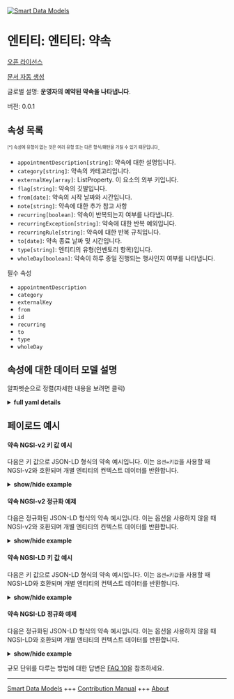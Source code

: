 <!-- 10-Header -->  
[![Smart Data Models](https://smartdatamodels.org/wp-content/uploads/2022/01/SmartDataModels_logo.png "Logo")](https://smartdatamodels.org)  
엔티티: 엔티티: 약속  
============<!-- /10-Header -->  
<!-- 15-License -->  
[오픈 라이선스](https://github.com/smart-data-models//dataModel.PredictiveMaintenance/blob/master/Appointment/LICENSE.md)  
[문서 자동 생성](https://docs.google.com/presentation/d/e/2PACX-1vTs-Ng5dIAwkg91oTTUdt8ua7woBXhPnwavZ0FxgR8BsAI_Ek3C5q97Nd94HS8KhP-r_quD4H0fgyt3/pub?start=false&loop=false&delayms=3000#slide=id.gb715ace035_0_60)  
<!-- /15-License -->  
<!-- 20-Description -->  
글로벌 설명: **운영자의 예약된 약속을 나타냅니다**.  
버전: 0.0.1  
<!-- /20-Description -->  
<!-- 30-PropertiesList -->  

## 속성 목록  

<sup><sub>[*] 속성에 유형이 없는 것은 여러 유형 또는 다른 형식/패턴을 가질 수 있기 때문입니다</sub></sup>.  
- `appointmentDescription[string]`: 약속에 대한 설명입니다.  - `category[string]`: 약속의 카테고리입니다.  - `externalKey[array]`: ListProperty. 이 요소의 외부 키입니다.  - `flag[string]`: 약속의 깃발입니다.  - `from[date]`: 약속의 시작 날짜와 시간입니다.  - `note[string]`: 약속에 대한 추가 참고 사항  - `recurring[boolean]`: 약속이 반복되는지 여부를 나타냅니다.  - `recurringException[string]`: 약속에 대한 반복 예외입니다.  - `recurringRule[string]`: 약속에 대한 반복 규칙입니다.  - `to[date]`: 약속 종료 날짜 및 시간입니다.  - `type[string]`: 엔티티의 유형(인벤토리 항목)입니다.  - `wholeDay[boolean]`: 약속이 하루 종일 진행되는 행사인지 여부를 나타냅니다.  <!-- /30-PropertiesList -->  
<!-- 35-RequiredProperties -->  
필수 속성  
- `appointmentDescription`  - `category`  - `externalKey`  - `from`  - `id`  - `recurring`  - `to`  - `type`  - `wholeDay`  <!-- /35-RequiredProperties -->  
<!-- 40-NotesYaml -->  
<!-- /40-NotesYaml -->  
<!-- 50-DataModelHeader -->  
## 속성에 대한 데이터 모델 설명  
알파벳순으로 정렬(자세한 내용을 보려면 클릭)  
<!-- /50-DataModelHeader -->  
<!-- 60-ModelYaml -->  
<details><summary><strong>full yaml details</strong></summary>    
```yaml  
Appointment:    
  description: Represent an scheduled appointment for the operator    
  properties:    
    appointmentDescription:    
      description: The description of the appointment.    
      type: string    
      x-ngsi:    
        type: Property    
    category:    
      description: The category of the appointment.    
      type: string    
      x-ngsi:    
        type: Property    
    externalKey:    
      description: ListProperty. The external keys for this element.    
      items:    
        description: The external key for this element.    
        type: string    
        x-ngsi:    
          type: Property    
      type: array    
    flag:    
      description: The flag for the appointment.    
      type: string    
      x-ngsi:    
        type: Property    
    from:    
      description: The start date and time of the appointment.    
      format: date    
      type: string    
      x-ngsi:    
        type: Property    
    note:    
      description: Additional notes for the appointment.    
      type: string    
      x-ngsi:    
        type: Property    
    recurring:    
      description: Indicates if the appointment is recurring.    
      type: boolean    
      x-ngsi:    
        type: Property    
    recurringException:    
      description: The recurring exception for the appointment.    
      type: string    
      x-ngsi:    
        type: Property    
    recurringRule:    
      description: The recurring rule for the appointment.    
      type: string    
      x-ngsi:    
        type: Property    
    to:    
      description: The end date and time of the appointment.    
      format: date    
      type: string    
      x-ngsi:    
        type: Property    
    type:    
      description: The type of the entity (InventoryItem).    
      type: string    
      x-ngsi:    
        type: Property    
    wholeDay:    
      description: Indicates if the appointment is a whole day event.    
      type: boolean    
      x-ngsi:    
        type: Property    
  required:    
    - id    
    - type    
    - externalKey    
    - from    
    - to    
    - wholeDay    
    - recurring    
    - category    
    - appointmentDescription    
  type: object    
  x-derived-from: ''    
  x-disclaimer: Redistribution and use in source and binary forms, with or without modification, are permitted  provided that the license conditions are met. Copyleft (c) 2025 Contributors to Smart Data Models Program    
  x-license-url: https://github.com/smart-data-models/dataModel.PredictiveMaintenance/blob/master/Appointment/LICENSE.md    
  x-model-schema: https://smart-data-models.github.io/dataModel.PredictiveMaintenance/Appointment/schema.json    
  x-model-tags: maintenance    
  x-version: 0.0.1    
```  
</details>    
<!-- /60-ModelYaml -->  
<!-- 70-MiddleNotes -->  
<!-- /70-MiddleNotes -->  
<!-- 80-Examples -->  
## 페이로드 예시  
#### 약속 NGSI-v2 키 값 예시  
다음은 키 값으로 JSON-LD 형식의 약속 예시입니다. 이는 `옵션=키값`을 사용할 때 NGSI-v2와 호환되며 개별 엔티티의 컨텍스트 데이터를 반환합니다.  
<details><summary><strong>show/hide example</strong></summary>    
```json  
{  
    "id": "https://smart-data-models.github.io/dataModel.PredictiveMaintenance/Appointment/appointment01",  
    "type": "Appointment",  
    "externalKey": [  
        "F105024",  
        "0000000000 970"  
    ],  
    "from": "2024-08-12",  
    "to": "2024-08-14",  
    "wholeDay": true,  
    "recurring": false,  
    "category": "808080",  
    "appointmentDescription": "EX_Ferie  NO PRESIDIO U-FORM"  
}  
```  
</details>  
#### 약속 NGSI-v2 정규화 예제  
다음은 정규화된 JSON-LD 형식의 약속 예시입니다. 이는 옵션을 사용하지 않을 때 NGSI-v2와 호환되며 개별 엔티티의 컨텍스트 데이터를 반환합니다.  
<details><summary><strong>show/hide example</strong></summary>    
```json  
{  
    "id": "urn:ngsi-ld:dataModel.PredictiveMaintenance:Appointment:appointment01",  
    "type": "Appointment",  
    "externalKey": {  
        "type": "Property",  
        "value": [  
            "F105024",  
            "0000000000 970"  
        ]  
    },  
    "from": {  
        "type": "Property",  
        "value": "2024-08-12"  
    },  
    "to": {  
        "type": "Property",  
        "value": "2024-08-14"  
    },  
    "wholeDay": {  
        "type": "Property",  
        "value": true  
    },  
    "recurring": {  
        "type": "Property",  
        "value": false  
    },  
    "category": {  
        "type": "Property",  
        "value": "808080"  
    },  
    "appointmentDescription": {  
        "type": "Property",  
        "value": "EX_Ferie  NO PRESIDIO U-FORM"  
    }  
}  
```  
</details>  
#### 약속 NGSI-LD 키 값 예시  
다음은 키 값으로 JSON-LD 형식의 약속 예시입니다. 이는 `옵션=키값`을 사용할 때 NGSI-LD와 호환되며 개별 엔티티의 컨텍스트 데이터를 반환합니다.  
<details><summary><strong>show/hide example</strong></summary>    
```json  
{  
    "@context": [  
        "https://smartdatamodels.org/context.jsonld"  
    ],  
    "id": "https://smart-data-models.github.io/dataModel.PredictiveMaintenance/Appointment/appointment01",  
    "type": "Appointment",  
    "externalKey": [  
        "F105024",  
        "0000000000 970"  
    ],  
    "from": "2024-08-12",  
    "to": "2024-08-14",  
    "wholeDay": true,  
    "recurring": false,  
    "category": "808080",  
    "appointmentDescription": "EX_Ferie  NO PRESIDIO U-FORM"  
}  
```  
</details>  
#### 약속 NGSI-LD 정규화 예제  
다음은 정규화된 JSON-LD 형식의 약속 예시입니다. 이는 옵션을 사용하지 않을 때 NGSI-LD와 호환되며 개별 엔티티의 컨텍스트 데이터를 반환합니다.  
<details><summary><strong>show/hide example</strong></summary>    
```json  
{  
    "@context": [  
        "https://smartdatamodels.org/context.jsonld"  
    ],  
    "id": "https://smart-data-models.github.io/dataModel.PredictiveMaintenance/Appointment/appointment01",  
    "type": "Appointment",  
    "externalKey": {  
        "type": "Property",  
        "value": [  
            "F105024",  
            "0000000000 970"  
        ]  
    },  
    "from": {  
        "type": "Property",  
        "value": "2024-08-12"  
    },  
    "to": {  
        "type": "Property",  
        "value": "2024-08-14"  
    },  
    "wholeDay": {  
        "type": "Property",  
        "value": true  
    },  
    "recurring": {  
        "type": "Property",  
        "value": false  
    },  
    "category": {  
        "type": "Property",  
        "value": "808080"  
    },  
    "appointmentDescription": {  
        "type": "Property",  
        "value": "EX_Ferie  NO PRESIDIO U-FORM"  
    }  
}  
```  
</details><!-- /80-Examples -->  
<!-- 90-FooterNotes -->  
<!-- /90-FooterNotes -->  
<!-- 95-Units -->  
규모 단위를 다루는 방법에 대한 답변은 [FAQ 10](https://smartdatamodels.org/index.php/faqs/)을 참조하세요.  
<!-- /95-Units -->  
<!-- 97-LastFooter -->  
---  
[Smart Data Models](https://smartdatamodels.org) +++ [Contribution Manual](https://bit.ly/contribution_manual) +++ [About](https://bit.ly/Introduction_SDM)<!-- /97-LastFooter -->  
